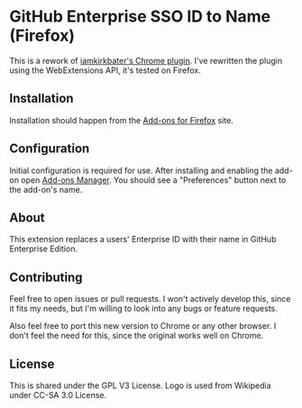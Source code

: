 # GitHub Enterprise SSO ID to Name (Firefox)

This is a rework of [iamkirkbater's Chrome plugin](https://raw.githubusercontent.com/iamkirkbater/github-sso-to-name). I've rewritten the plugin using the WebExtensions API, it's tested on Firefox.

## Installation

Installation should happen from the [Add-ons for Firefox]() site.

## Configuration

Initial configuration is required for use. After installing and enabling the add-on open [Add-ons Manager](about:addons). You should see a "Preferences" button next to the add-on's name.

## About

This extension replaces a users' Enterprise ID with their name in GitHub Enterprise Edition.

## Contributing

Feel free to open issues or pull requests. I won't actively develop this, since it fits my needs, but I'm willing to look into any bugs or feature requests.

Also feel free to port this new version to Chrome or any other browser. I don't feel the need for this, since the original works well on Chrome.

## License

This is shared under the GPL V3 License.  Logo is used from Wikipedia under CC-SA 3.0 License.
